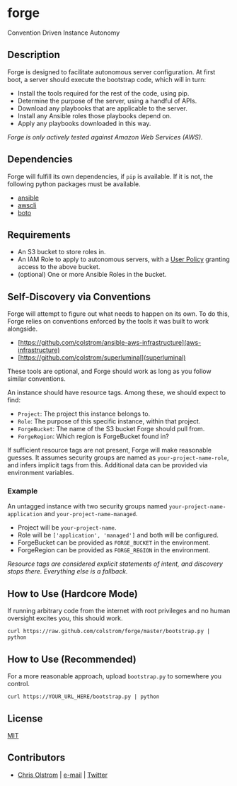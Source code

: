 # forge

Convention Driven Instance Autonomy

## Description

Forge is designed to facilitate autonomous server configuration. At first boot, a server should execute the bootstrap code, which will in turn:

* Install the tools required for the rest of the code, using pip.
* Determine the purpose of the server, using a handful of APIs.
* Download any playbooks that are applicable to the server.
* Install any Ansible roles those playbooks depend on.
* Apply any playbooks downloaded in this way.

_Forge is only actively tested against Amazon Web Services (AWS)._

## Dependencies

Forge will fulfill its own dependencies, if `pip` is available. If it is not, the following python packages must be available.

* [ansible](https://github.com/ansible/ansible/)
* [awscli](https://aws.amazon.com/cli/)
* [boto](https://boto.readthedocs.org/)

## Requirements

* An S3 bucket to store roles in.
* An IAM Role to apply to autonomous servers, with a [User Policy](https://github.com/colstrom/forge/blob/master/examples/policy.json) granting access to the above bucket.
* (optional) One or more Ansible Roles in the bucket.

## Self-Discovery via Conventions

Forge will attempt to figure out what needs to happen on its own. To do this, Forge relies on conventions enforced by the tools it was built to work alongside.

* [https://github.com/colstrom/ansible-aws-infrastructure](aws-infrastructure)
* [https://github.com/colstrom/superluminal](superluminal)

These tools are optional, and Forge should work as long as you follow similar conventions.

An instance should have resource tags. Among these, we should expect to find:

* `Project`: The project this instance belongs to.
* `Role`: The purpose of this specific instance, within that project.
* `ForgeBucket`: The name of the S3 bucket Forge should pull from.
* `ForgeRegion`: Which region is ForgeBucket found in?

If sufficient resource tags are not present, Forge will make reasonable guesses. It assumes security groups are named as `your-project-name-role`, and infers implicit tags from this. Additional data can be provided via environment variables.

### Example

An untagged instance with two security groups named `your-project-name-application` and  `your-project-name-managed`.

* Project will be `your-project-name`.
* Role will be `['application', 'managed']` and both will be configured.
* ForgeBucket can be provided as `FORGE_BUCKET` in the environment.
* ForgeRegion can be provided as `FORGE_REGION` in the environment.

_Resource tags are considered explicit statements of intent, and discovery stops there. Everything else is a fallback._

## How to Use (Hardcore Mode)

If running arbitrary code from the internet with root privileges and no human oversight excites you, this should work.

```
curl https://raw.github.com/colstrom/forge/master/bootstrap.py | python
```

## How to Use (Recommended)

For a more reasonable approach, upload ```bootstrap.py``` to somewhere you control.

```
curl https://YOUR_URL_HERE/bootstrap.py | python
```

## License

[MIT](https://tldrlegal.com/license/mit-license)

## Contributors

* [Chris Olstrom](https://colstrom.github.io/) | [e-mail](mailto:chris@olstrom.com) | [Twitter](https://twitter.com/ChrisOlstrom)
